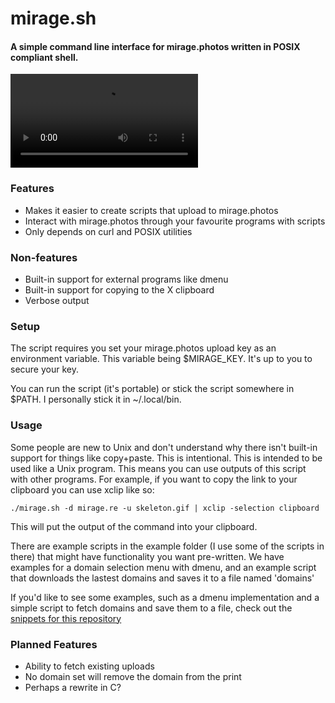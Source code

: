 # mirage.sh
<h4>A simple command line interface for mirage.photos written in POSIX compliant 
shell.</h4>

![](https://mirage.re/c1ED8A6FFffdb49C.webm)

### Features
- Makes it easier to create scripts that upload to mirage.photos
- Interact with mirage.photos through your favourite programs with scripts
- Only depends on curl and POSIX utilities

### Non-features
- Built-in support for external programs like dmenu
- Built-in support for copying to the X clipboard
- Verbose output

### Setup
The script requires you set your mirage.photos upload key as an environment
variable. This variable being $MIRAGE_KEY. It's up to you to secure your key.

You can run the script (it's portable) or stick the script somewhere in $PATH. 
I personally stick it in ~/.local/bin.

### Usage
Some people are new to Unix and don't understand why there isn't built-in
support for things like copy+paste. This is intentional. This is intended to be
used like a Unix program. This means you can use outputs of this script with
other programs. For example, if you want to copy the link to your clipboard
you can use xclip like so:

```./mirage.sh -d mirage.re -u skeleton.gif | xclip -selection clipboard```

This will put the output of the command into your clipboard.

There are example scripts in the example folder (I use some of the scripts in
there) that might have functionality you want pre-written. We have examples for
a domain selection menu with dmenu, and an example script that downloads the 
lastest domains and saves it to a file named 'domains'

If you'd like to see some examples, such as a dmenu implementation and a simple
script to fetch domains and save them to a file, check out the [snippets for this 
repository](https://gitgud.io/webb/mirage.sh/snippets)

### Planned Features
- Ability to fetch existing uploads
- No domain set will remove the domain from the print
- Perhaps a rewrite in C?
